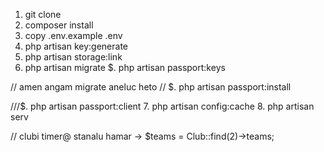 1. git clone 
2. composer install
3. copy .env.example .env
4. php artisan key:generate
5. php artisan storage:link
6. php artisan migrate
$. php artisan passport:keys

// amen angam migrate aneluc heto //
$. php artisan passport:install

///$. php artisan passport:client
7. php artisan config:cache
8. php artisan serv




//    clubi timer@ stanalu hamar ->  $teams = Club::find(2)->teams;
